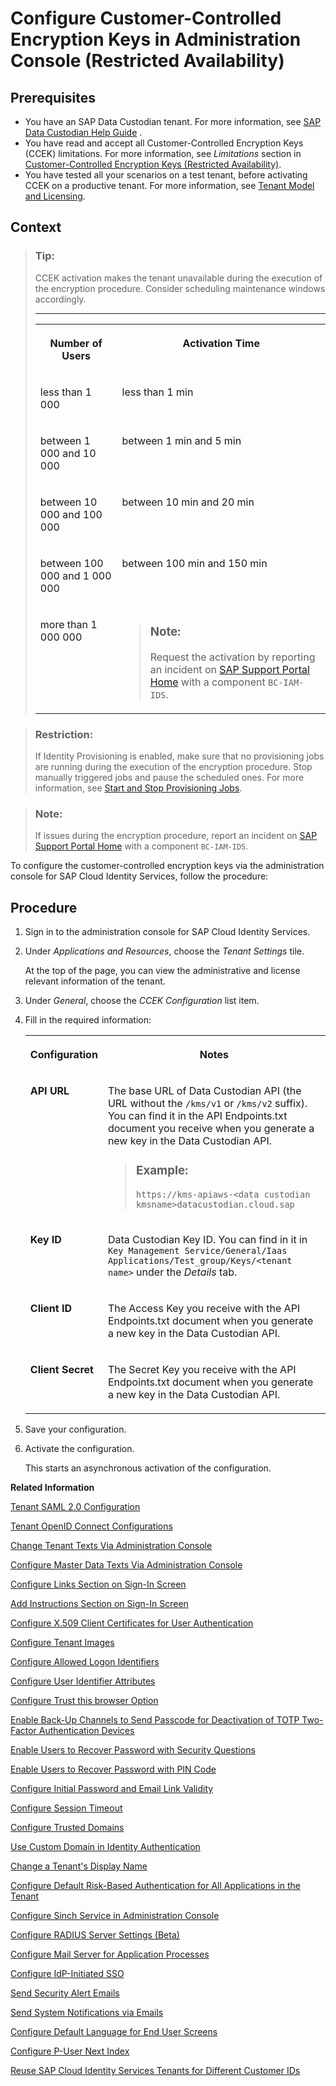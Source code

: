 <!-- loiofe6e30cf1431438a94425e934d0d9e2b -->

# Configure Customer-Controlled Encryption Keys in Administration Console \(Restricted Availability\)



<a name="loiofe6e30cf1431438a94425e934d0d9e2b__prereq_wmk_x5l_vyb"/>

## Prerequisites

-   You have an SAP Data Custodian tenant. For more information, see [SAP Data Custodian Help Guide](https://help.sap.com/docs/sap-data-custodian/help-guide/overview?version=latest) .
-   You have read and accept all Customer-Controlled Encryption Keys \(CCEK\) limitations. For more information, see *Limitations* section in [Customer-Controlled Encryption Keys \(Restricted Availability\)](../Security/customer-controlled-encryption-keys-restricted-availability-177108a.md).
-   You have tested all your scenarios on a test tenant, before activating CCEK on a productive tenant. For more information, see [Tenant Model and Licensing](../tenant-model-and-licensing-93160eb.md).



## Context

> ### Tip:  
> CCEK activation makes the tenant unavailable during the execution of the encryption procedure. Consider scheduling maintenance windows accordingly.
> 
> ****
> 
> 
> <table>
> <tr>
> <th valign="top">
> 
> Number of Users
> 
> </th>
> <th valign="top">
> 
> Activation Time
> 
> </th>
> </tr>
> <tr>
> <td valign="top">
> 
> less than 1 000
> 
> </td>
> <td valign="top">
> 
> less than 1 min
> 
> </td>
> </tr>
> <tr>
> <td valign="top">
> 
> between 1 000 and 10 000
> 
> </td>
> <td valign="top">
> 
> between 1 min and 5 min
> 
> </td>
> </tr>
> <tr>
> <td valign="top">
> 
> between 10 000 and 100 000
> 
> </td>
> <td valign="top">
> 
> between 10 min and 20 min
> 
> </td>
> </tr>
> <tr>
> <td valign="top">
> 
> between 100 000 and 1 000 000
> 
> </td>
> <td valign="top">
> 
> between 100 min and 150 min
> 
> </td>
> </tr>
> <tr>
> <td valign="top">
> 
> more than 1 000 000
> 
> </td>
> <td valign="top">
> 
> > ### Note:  
> > Request the activation by reporting an incident on [SAP Support Portal Home](https://support.sap.com/en/index.html) with a component `BC-IAM-IDS`.
> 
> 
> 
> </td>
> </tr>
> </table>

> ### Restriction:  
> If Identity Provisioning is enabled, make sure that no provisioning jobs are running during the execution of the encryption procedure. Stop manually triggered jobs and pause the scheduled ones. For more information, see [Start and Stop Provisioning Jobs](https://help.sap.com/docs/identity-provisioning/identity-provisioning/start-and-stop-provisioning-jobs?version=Cloud).

> ### Note:  
> If issues during the encryption procedure, report an incident on [SAP Support Portal Home](https://support.sap.com/en/index.html) with a component `BC-IAM-IDS`.

To configure the customer-controlled encryption keys via the administration console for SAP Cloud Identity Services, follow the procedure:



## Procedure

1.  Sign in to the administration console for SAP Cloud Identity Services.

2.  Under *Applications and Resources*, choose the *Tenant Settings* tile.

    At the top of the page, you can view the administrative and license relevant information of the tenant.

3.  Under *General*, choose the *CCEK Configuration* list item.

4.  Fill in the required information:


    <table>
    <tr>
    <th valign="top">

    Configuration
    
    </th>
    <th valign="top">

    Notes
    
    </th>
    </tr>
    <tr>
    <td valign="top">
    
    **API URL**
    
    </td>
    <td valign="top">
    
    The base URL of Data Custodian API \(the URL without the `/kms/v1` or `/kms/v2` suffix\). You can find it in the API Endpoints.txt document you receive when you generate a new key in the Data Custodian API.

    > ### Example:  
    > `https://kms-apiaws-<data custodian kmsname>datacustodian.cloud.sap`


    
    </td>
    </tr>
    <tr>
    <td valign="top">
    
    **Key ID**
    
    </td>
    <td valign="top">
    
    Data Custodian Key ID. You can find in it in `Key Management Service/General/Iaas Applications/Test_group/Keys/<tenant name>` under the *Details* tab.
    
    </td>
    </tr>
    <tr>
    <td valign="top">
    
    **Client ID**
    
    </td>
    <td valign="top">
    
    The Access Key you receive with the API Endpoints.txt document when you generate a new key in the Data Custodian API.
    
    </td>
    </tr>
    <tr>
    <td valign="top">
    
    **Client Secret**
    
    </td>
    <td valign="top">
    
    The Secret Key you receive with the API Endpoints.txt document when you generate a new key in the Data Custodian API.
    
    </td>
    </tr>
    </table>
    
5.  Save your configuration.

6.  Activate the configuration.

    This starts an asynchronous activation of the configuration.


**Related Information**  


[Tenant SAML 2.0 Configuration](tenant-saml-2-0-configuration-e81a19b.md "You as a tenant administrator can view and download the tenant SAML 2.0 metadata. You can also change the name format and update your certificate used by the identity provider to digitally sign the messages for the applications.")

[Tenant OpenID Connect Configurations](tenant-openid-connect-configurations-3d6abcc.md "You as a tenant administrator can view and configure the tenant OpenID Connect configurations.")

[Change Tenant Texts Via Administration Console](change-tenant-texts-via-administration-console-c24b1d0.md "The change tenant texts option can be used to change the predefined texts and messages for end-user screens available per tenant in Identity Authentication via the administration console.")

[Configure Master Data Texts Via Administration Console](configure-master-data-texts-via-administration-console-c068ac9.md "The master data texts option can be used to configure the predefined master data for each resource in Identity Authentication via the administration console.")

[Configure Links Section on Sign-In Screen](configure-links-section-on-sign-in-screen-060c032.md "You can configure links to appear on the sign-in screen of your applications.")

[Add Instructions Section on Sign-In Screen](add-instructions-section-on-sign-in-screen-c9e717e.md "You can customize the sign-in screen of the Horizon theme with instructions for the user.")

[Configure X.509 Client Certificates for User Authentication](configure-x-509-client-certificates-for-user-authentication-52c7dcb.md "Tenant administrators can configure X.509 client certificates for user authentication as an alternative to authenticating with a user name and a password.")

[Configure Tenant Images](configure-tenant-images-8742046.md "You can configure a custom global logo and, or a background image on the forms for sign-in in, registration, upgrade, password update, and account activation for all applications in a tenant. You can also set a favicon for tenant.")

[Configure Allowed Logon Identifiers](configure-allowed-logon-identifiers-3adf1ff.md "Tenant administrators can choose the allowed logon identifiers for the users.")

[Configure User Identifier Attributes](configure-user-identifier-attributes-8b9fa88.md "Tenant administrators can configure user identifier attributes as required and unique for the tenant.")

[Configure Trust this browser Option](configure-trust-this-browser-option-5b8377e.md "Tenant administrator can set the number of days for which the users won't get prompted for second-factor authentication, if they sign in from the same browser.")

[Enable Back-Up Channels to Send Passcode for Deactivation of TOTP Two-Factor Authentication Devices](enable-back-up-channels-to-send-passcode-for-deactivation-of-totp-two-factor-authenticati-782935e.md "Tenant administrator can configure back-up channels to send TOTP deactivation passcodes to the user.")

[Enable Users to Recover Password with Security Questions](enable-users-to-recover-password-with-security-questions-d9ae898.md "Users can choose to answer security questions to reset their password.")

[Enable Users to Recover Password with PIN Code](enable-users-to-recover-password-with-pin-code-046a235.md "Users can choose to provide PIN code to reset their password.")

[Configure Initial Password and Email Link Validity](configure-initial-password-and-email-link-validity-f8093f4.md "As a tenant administrator, you can configure the validity of the initial password and link sent to a user in the various application processes.")

[Configure Session Timeout](configure-session-timeout-5ca23e4.md "As a tenant administrator, you can configure when the session, created at the Identity Authentication tenant, expires.")

[Configure Trusted Domains](configure-trusted-domains-08fa1fe.md "Service providers that delegate authentication to Identity Authentication can protect their applications when using embedded frames, also called overlays, or when allowing user self-registration.")

[Use Custom Domain in Identity Authentication](use-custom-domain-in-identity-authentication-c4db840.md "Identity Authentication allows you to use a custom domain that is different from the default one (<tenant ID>.accounts.ondemand.com) - for example www.mytenant.com.")

[Change a Tenant's Display Name](change-a-tenant-s-display-name-a513c91.md "You can configure the tenant's name from the administration console for SAP Cloud Identity Services.")

[Configure Default Risk-Based Authentication for All Applications in the Tenant](configure-default-risk-based-authentication-for-all-applications-in-the-tenant-1aab51a.md#loio1aab51ae62b94f79b4c6dac7a00857c2 "You can define rules for authentication according to different risk factors and apply actions like Allow, Deny, and Two-Factor Authentication for all applications in a tenant.")

[Configure Sinch Service in Administration Console](configure-sinch-service-in-administration-console-3fdc9e1.md "Configure Sinch Service to enable Phone Verification via SMS or SMS Two-Factor Authentication in the administration console.")

[Configure RADIUS Server Settings \(Beta\)](configure-radius-server-settings-beta-03043ae.md "Configure Remote Authentication Dial-In User Service (RADIUS) server settings in the administration console for SAP Cloud Identity Services.")

[Configure Mail Server for Application Processes](configure-mail-server-for-application-processes-ccc7ba1.md "Configure mail server for the emails sent to the end users in the different application processes.")

[Configure IdP-Initiated SSO](configure-idp-initiated-sso-5d59caa.md)

[Send Security Alert Emails](send-security-alert-emails-c977464.md "Send security alert emails to end-users or administrators when changes in their accounts are made.")

[Send System Notifications via Emails](send-system-notifications-via-emails-aa04a8b.md "You can configure the administration console to send emails with information about expiring certificates, system notifications and new administrators to specific email addresses or to the emails of all administrators.")

[Configure Default Language for End User Screens](configure-default-language-for-end-user-screens-2cb73c3.md "Select the language that the end user screen uses if the language of the browser isn’t in the list of supported languages.")

[Configure P-User Next Index](configure-p-user-next-index-045bb1c.md "Set the value for the P-user next index.")

[Reuse SAP Cloud Identity Services Tenants for Different Customer IDs](reuse-sap-cloud-identity-services-tenants-for-different-customer-ids-ebd0258.md "You as a tenant administrator can reuse an existing tenant for configurations and automated subscriptions.")

